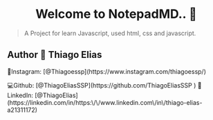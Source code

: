 <h1 align="center">Welcome to NotepadMD.. 👋</h1>

> A Project for learn Javascript, used html, css and javascript.  

## Author 👤 **Thiago Elias**

<p>📸Instagram: [@Thiagoessp](https://www.instagram.com/thiagoessp/)</p>
💻Github: [@ThiagoEliasSSP](https://github.com/ThiagoEliasSSP  )
📑LinkedIn: [@ThiagoElias](https://linkedin.com/in/https:\/\/www.linkedin.com\/in\/thiago-elias-a21311172)
